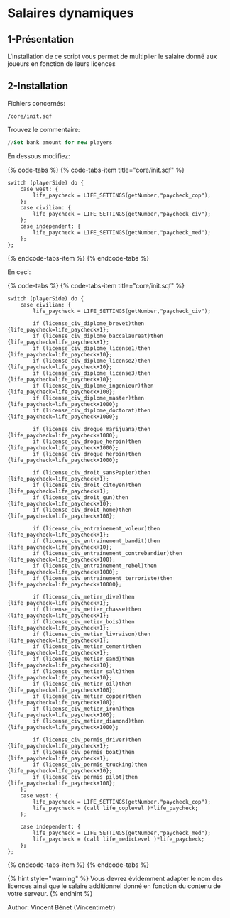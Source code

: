 # Salaires dynamiques

## 1-Présentation <a id="bkmrk-page-title"></a>

L'installation de ce script vous permet de multiplier le salaire donné aux joueurs en fonction de leurs licences

## 2-Installation <a id="bkmrk-page-title"></a>

Fichiers concernés:

```text
/core/init.sqf
```

Trouvez le commentaire:

```sql
//Set bank amount for new players
```

En dessous modifiez:

{% code-tabs %}
{% code-tabs-item title="core/init.sqf" %}
```text
switch (playerSide) do {
    case west: {
        life_paycheck = LIFE_SETTINGS(getNumber,"paycheck_cop");
    };
    case civilian: {
        life_paycheck = LIFE_SETTINGS(getNumber,"paycheck_civ");
    };
    case independent: {
        life_paycheck = LIFE_SETTINGS(getNumber,"paycheck_med");
    };
};
```
{% endcode-tabs-item %}
{% endcode-tabs %}

 En ceci:

{% code-tabs %}
{% code-tabs-item title="core/init.sqf" %}
```text
switch (playerSide) do {
    case civilian: {
		life_paycheck = LIFE_SETTINGS(getNumber,"paycheck_civ");
		
		if (license_civ_diplome_brevet)then {life_paycheck=life_paycheck+1};
		if (license_civ_diplome_baccalaureat)then {life_paycheck=life_paycheck+1};
		if (license_civ_diplome_license1)then {life_paycheck=life_paycheck+10};
		if (license_civ_diplome_license2)then {life_paycheck=life_paycheck+10};
		if (license_civ_diplome_license3)then {life_paycheck=life_paycheck+10};
		if (license_civ_diplome_ingenieur)then {life_paycheck=life_paycheck+100};
		if (license_civ_diplome_master)then {life_paycheck=life_paycheck+1000};
		if (license_civ_diplome_doctorat)then {life_paycheck=life_paycheck+1000};
		
		if (license_civ_drogue_marijuana)then {life_paycheck=life_paycheck+1000};
		if (license_civ_drogue_heroin)then {life_paycheck=life_paycheck+1000};
		if (license_civ_drogue_heroin)then {life_paycheck=life_paycheck+1000};
		
		if (license_civ_droit_sansPapier)then {life_paycheck=life_paycheck+1};
		if (license_civ_droit_citoyen)then {life_paycheck=life_paycheck+1};
		if (license_civ_droit_gun)then {life_paycheck=life_paycheck+10};
		if (license_civ_droit_home)then {life_paycheck=life_paycheck+100};
		
		if (license_civ_entrainement_voleur)then {life_paycheck=life_paycheck+1};
		if (license_civ_entrainement_bandit)then {life_paycheck=life_paycheck+10};
		if (license_civ_entrainement_contrebandier)then {life_paycheck=life_paycheck+100};
		if (license_civ_entrainement_rebel)then {life_paycheck=life_paycheck+1000};
		if (license_civ_entrainement_terroriste)then {life_paycheck=life_paycheck+10000};
		
		if (license_civ_metier_dive)then {life_paycheck=life_paycheck+1};
		if (license_civ_metier_chasse)then {life_paycheck=life_paycheck+1};
		if (license_civ_metier_bois)then {life_paycheck=life_paycheck+1};
		if (license_civ_metier_livraison)then {life_paycheck=life_paycheck+1};
		if (license_civ_metier_cement)then {life_paycheck=life_paycheck+1};
		if (license_civ_metier_sand)then {life_paycheck=life_paycheck+10};
		if (license_civ_metier_salt)then {life_paycheck=life_paycheck+10};
		if (license_civ_metier_oil)then {life_paycheck=life_paycheck+100};
		if (license_civ_metier_copper)then {life_paycheck=life_paycheck+100};
		if (license_civ_metier_iron)then {life_paycheck=life_paycheck+100};
		if (license_civ_metier_diamond)then {life_paycheck=life_paycheck+1000};
		
		if (license_civ_permis_driver)then {life_paycheck=life_paycheck+1};
		if (license_civ_permis_boat)then {life_paycheck=life_paycheck+1};
		if (license_civ_permis_trucking)then {life_paycheck=life_paycheck+10};
		if (license_civ_permis_pilot)then {life_paycheck=life_paycheck+100};
	};
    case west: {
        life_paycheck = LIFE_SETTINGS(getNumber,"paycheck_cop");
		life_paycheck = (call life_coplevel )*life_paycheck;
    };
    
    case independent: {
		life_paycheck = LIFE_SETTINGS(getNumber,"paycheck_med");
		life_paycheck = (call life_medicLevel )*life_paycheck;
    };
};
```
{% endcode-tabs-item %}
{% endcode-tabs %}

{% hint style="warning" %}
 Vous devrez évidemment adapter le nom des licences ainsi que le salaire additionnel donné en fonction du contenu de votre serveur.
{% endhint %}


Author: Vincent Bénet (Vincentimetr)

